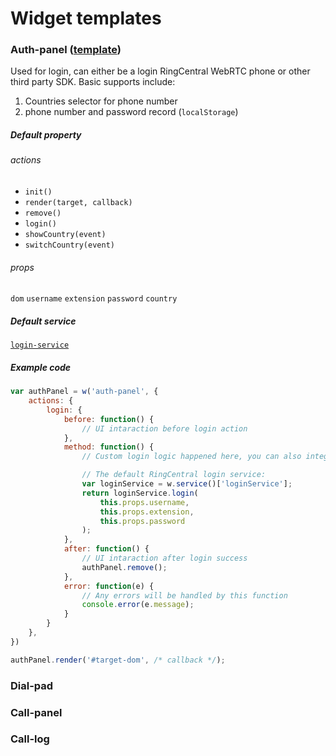 # Widget templates
### Auth-panel ([template](auth-panel.html))
Used for login, can either be a login RingCentral WebRTC phone or other third party SDK. Basic supports include:

1. Countries selector for phone number
2. phone number and password record (`localStorage`)

##### Default property

###### actions

  - `init()`
  - `render(target, callback)`
  - `remove()`
  - `login()`
  - `showCountry(event)`
  - `switchCountry(event)`

###### props

  `dom` `username` `extension` `password` `country`

##### Default service

[`login-service`](../src/scripts/services/login-service.js)


##### Example code

```javascript
var authPanel = w('auth-panel', {
    actions: {
        login: {
            before: function() {
                // UI intaraction before login action
            },
            method: function() {
                // Custom login logic happened here, you can also integrate with third party SDK

                // The default RingCentral login service:
                var loginService = w.service()['loginService'];
                return loginService.login(
                    this.props.username,
                    this.props.extension,
                    this.props.password
                );
            },
            after: function() {
                // UI intaraction after login success
                authPanel.remove();
            },
            error: function(e) {
                // Any errors will be handled by this function
                console.error(e.message);
            }
        }
    },
})

authPanel.render('#target-dom', /* callback */);

```

### Dial-pad
### Call-panel
### Call-log
